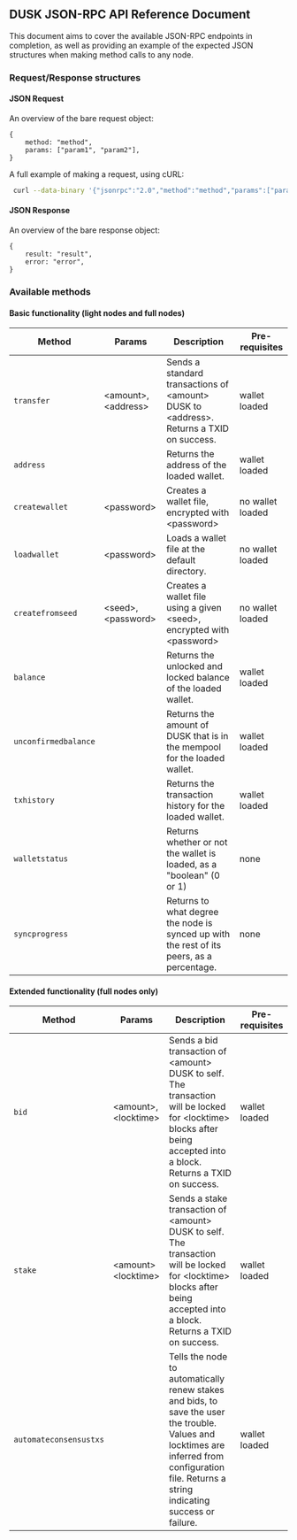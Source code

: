 ## DUSK JSON-RPC API Reference Document

This document aims to cover the available JSON-RPC endpoints in completion, as well as providing an example of the expected JSON structures when making method calls to any node.

### Request/Response structures

#### JSON Request

An overview of the bare request object:

```
{
	method: "method",
	params: ["param1", "param2"],
}
```

A full example of making a request, using cURL:

```bash
 curl --data-binary '{"jsonrpc":"2.0","method":"method","params":["param1", "param2"]}' -H 'content-type:application/json;' http://127.0.0.1:9000
```

#### JSON Response

An overview of the bare response object:

```
{
	result: "result",
	error: "error",
}
```

### Available methods

#### Basic functionality (light nodes and full nodes)

| Method | Params | Description | Pre-requisites |
| ------ | ------ | ----------- | -------------- |
| `transfer` | \<amount\>, \<address\> | Sends a standard transactions of \<amount\> DUSK to \<address\>. Returns a TXID on success. | wallet loaded |
| `address` | | Returns the address of the loaded wallet. | wallet loaded |
| `createwallet` | \<password\> | Creates a wallet file, encrypted with \<password\> | no wallet loaded |
| `loadwallet` | \<password\> | Loads a wallet file at the default directory. | no wallet loaded |
| `createfromseed` | \<seed\>, \<password\> | Creates a wallet file using a given \<seed\>, encrypted with \<password\> | no wallet loaded |
| `balance` | | Returns the unlocked and locked balance of the loaded wallet. | wallet loaded |
| `unconfirmedbalance` | | Returns the amount of DUSK that is in the mempool for the loaded wallet. | wallet loaded |
| `txhistory` | | Returns the transaction history for the loaded wallet. | wallet loaded |
| `walletstatus` | | Returns whether or not the wallet is loaded, as a "boolean" (0 or 1) | none |
| `syncprogress` | | Returns to what degree the node is synced up with the rest of its peers, as a percentage. | none |

#### Extended functionality (full nodes only)

| Method | Params | Description | Pre-requisites |
| ------ | ------ | ----------- | -------------- |
| `bid` | \<amount\>, \<locktime\> | Sends a bid transaction of \<amount\> DUSK to self. The transaction will be locked for \<locktime\> blocks after being accepted into a block. Returns a TXID on success. | wallet loaded |
| `stake` | \<amount\> \<locktime\> | Sends a stake transaction of \<amount\> DUSK to self. The transaction will be locked for \<locktime\> blocks after being accepted into a block. Returns a TXID on success. | wallet loaded |
| `automateconsensustxs` | | Tells the node to automatically renew stakes and bids, to save the user the trouble. Values and locktimes are inferred from configuration file. Returns a string indicating success or failure. | wallet loaded |
